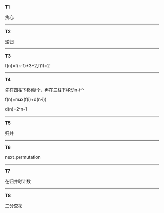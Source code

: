 **T1**

贪心

------

**T2**

递归

------

**T3**

f(n)=f(n-1)*3+2,f(1)=2

------

**T4**

先在四柱下移动i个，再在三柱下移动n-i个

f(n)=max(f(i)+d(n-i))

d(n)=2^n-1

------

**T5**

归并

------

**T6**

next_permutation

------

**T7**

在归并时计数

------

**T8**

二分查找